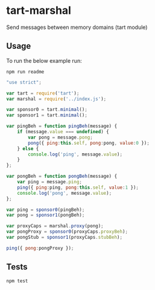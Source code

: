 tart-marshal
============

Send messages between memory domains (tart module)

## Usage

To run the below example run:

    npm run readme

```javascript
"use strict";

var tart = require('tart');
var marshal = require('../index.js');

var sponsor0 = tart.minimal();
var sponsor1 = tart.minimal();

var pingBeh = function pingBeh(message) {
    if (message.value === undefined) {
        var pong = message.pong;
        pong({ ping:this.self, pong:pong, value:0 });
    } else {
        console.log('ping', message.value);
    }
};

var pongBeh = function pongBeh(message) {
    var ping = message.ping;
    ping({ ping:ping, pong:this.self, value:1 });
    console.log('pong', message.value);
};

var ping = sponsor0(pingBeh);
var pong = sponsor1(pongBeh);

var proxyCaps = marshal.proxy(pong);
var pongProxy = sponsor0(proxyCaps.proxyBeh);
var pongStub = sponsor1(proxyCaps.stubBeh);

ping({ pong:pongProxy });

```

## Tests

    npm test